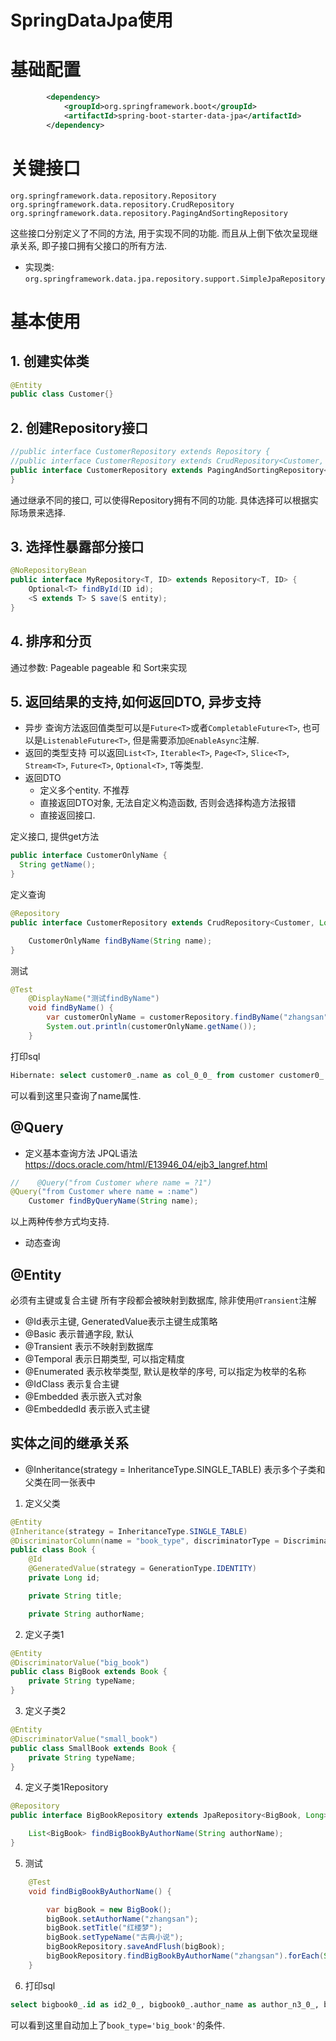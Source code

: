 # SpringDataJpa使用
# 基础配置
```xml
        <dependency>
            <groupId>org.springframework.boot</groupId>
            <artifactId>spring-boot-starter-data-jpa</artifactId>
        </dependency>
```
# 关键接口
`org.springframework.data.repository.Repository`
`org.springframework.data.repository.CrudRepository`
`org.springframework.data.repository.PagingAndSortingRepository`

这些接口分别定义了不同的方法, 用于实现不同的功能. 而且从上倒下依次呈现继承关系, 即子接口拥有父接口的所有方法.
- 实现类:
`org.springframework.data.jpa.repository.support.SimpleJpaRepository`

# 基本使用
## 1. 创建实体类
```java
@Entity
public class Customer{}
```
## 2. 创建Repository接口
```java
//public interface CustomerRepository extends Repository {
//public interface CustomerRepository extends CrudRepository<Customer, Long> {
public interface CustomerRepository extends PagingAndSortingRepository<Customer, Long> {
}
```
通过继承不同的接口, 可以使得Repository拥有不同的功能. 具体选择可以根据实际场景来选择.
## 3. 选择性暴露部分接口
```java
@NoRepositoryBean
public interface MyRepository<T, ID> extends Repository<T, ID> {
    Optional<T> findById(ID id);
    <S extends T> S save(S entity);
}
```
## 4. 排序和分页
通过参数: Pageable pageable  和  Sort来实现

## 5. 返回结果的支持,如何返回DTO, 异步支持
- 异步
查询方法返回值类型可以是`Future<T>`或者`CompletableFuture<T>`, 也可以是`ListenableFuture<T>`, 但是需要添加`@EnableAsync`注解.
- 返回的类型支持
可以返回`List<T>`, `Iterable<T>`, `Page<T>`, `Slice<T>`, `Stream<T>`, `Future<T>`, `Optional<T>`, `T`等类型.
- 返回DTO
  - 定义多个entity. 不推荐
  - 直接返回DTO对象, 无法自定义构造函数, 否则会选择构造方法报错
  - 直接返回接口.

定义接口, 提供get方法
```java
public interface CustomerOnlyName {
  String getName();
}
```
定义查询
```java
@Repository
public interface CustomerRepository extends CrudRepository<Customer, Long> {

    CustomerOnlyName findByName(String name);
}
```
测试
```java
@Test
    @DisplayName("测试findByName")
    void findByName() {
        var customerOnlyName = customerRepository.findByName("zhangsan");
        System.out.println(customerOnlyName.getName());
    }
```
打印sql
```sql
Hibernate: select customer0_.name as col_0_0_ from customer customer0_ where customer0_.name=?
```
可以看到这里只查询了name属性.

## @Query

- 定义基本查询方法
JPQL语法
  https://docs.oracle.com/html/E13946_04/ejb3_langref.html
```java
//    @Query("from Customer where name = ?1")
@Query("from Customer where name = :name")
    Customer findByQueryName(String name);
```
以上两种传参方式均支持.
- 动态查询
## @Entity
必须有主键或复合主键
所有字段都会被映射到数据库, 除非使用`@Transient`注解
- @Id表示主键, GeneratedValue表示主键生成策略
- @Basic 表示普通字段, 默认
- @Transient 表示不映射到数据库
- @Temporal 表示日期类型, 可以指定精度
- @Enumerated 表示枚举类型, 默认是枚举的序号, 可以指定为枚举的名称
- @IdClass 表示复合主键
- @Embedded 表示嵌入式对象
- @EmbeddedId 表示嵌入式主键
## 实体之间的继承关系
- @Inheritance(strategy = InheritanceType.SINGLE_TABLE) 表示多个子类和父类在同一张表中
1. 定义父类
```java
@Entity
@Inheritance(strategy = InheritanceType.SINGLE_TABLE)
@DiscriminatorColumn(name = "book_type", discriminatorType = DiscriminatorType.STRING)
public class Book {
    @Id
    @GeneratedValue(strategy = GenerationType.IDENTITY)
    private Long id;

    private String title;

    private String authorName;

```
2. 定义子类1
```java
@Entity
@DiscriminatorValue("big_book")
public class BigBook extends Book {
    private String typeName;
}
```
3. 定义子类2
```java
@Entity
@DiscriminatorValue("small_book")
public class SmallBook extends Book {
    private String typeName;
}
```
4. 定义子类1Repository
```java
@Repository
public interface BigBookRepository extends JpaRepository<BigBook, Long> {

    List<BigBook> findBigBookByAuthorName(String authorName);
}
```
5. 测试
```java
    @Test
    void findBigBookByAuthorName() {

        var bigBook = new BigBook();
        bigBook.setAuthorName("zhangsan");
        bigBook.setTitle("红楼梦");
        bigBook.setTypeName("古典小说");
        bigBookRepository.saveAndFlush(bigBook);
        bigBookRepository.findBigBookByAuthorName("zhangsan").forEach(System.out::println);
    }
```
6. 打印sql
```sql
select bigbook0_.id as id2_0_, bigbook0_.author_name as author_n3_0_, bigbook0_.title as title4_0_, bigbook0_.type_name as type_nam5_0_ from book bigbook0_ where bigbook0_.book_type='big_book' and bigbook0_.author_name=?
```
可以看到这里自动加上了`book_type='big_book'`的条件.